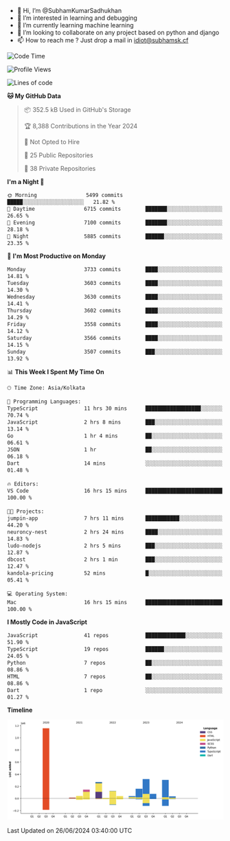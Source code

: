 - 👋 Hi, I’m @SubhamKumarSadhukhan
- 👀 I’m interested in learning and debugging
- 🌱 I’m currently learning machine learning
- 💞️ I’m looking to collaborate on any project based on python and django
- 📫 How to reach me ?
      Just drop a mail in idiot@subhamsk.cf

<!---
SubhamKumarSadhukhan/SubhamKumarSadhukhan is a ✨ special ✨ repository because its `README.md` (this file) appears on your GitHub profile.
You can click the Preview link to take a look at your changes.
--->


<!--START_SECTION:waka-->
![Code Time](http://img.shields.io/badge/Code%20Time-2%2C259%20hrs%2033%20mins-blue)

![Profile Views](http://img.shields.io/badge/Profile%20Views-1-blue)

![Lines of code](https://img.shields.io/badge/From%20Hello%20World%20I%27ve%20Written-2.7%20million%20lines%20of%20code-blue)

**🐱 My GitHub Data** 

> 📦 352.5 kB Used in GitHub's Storage 
 > 
> 🏆 8,388 Contributions in the Year 2024
 > 
> 🚫 Not Opted to Hire
 > 
> 📜 25 Public Repositories 
 > 
> 🔑 38 Private Repositories 
 > 
**I'm a Night 🦉** 

```text
🌞 Morning                5499 commits        █████░░░░░░░░░░░░░░░░░░░░   21.82 % 
🌆 Daytime                6715 commits        ███████░░░░░░░░░░░░░░░░░░   26.65 % 
🌃 Evening                7100 commits        ███████░░░░░░░░░░░░░░░░░░   28.18 % 
🌙 Night                  5885 commits        ██████░░░░░░░░░░░░░░░░░░░   23.35 % 
```
📅 **I'm Most Productive on Monday** 

```text
Monday                   3733 commits        ████░░░░░░░░░░░░░░░░░░░░░   14.81 % 
Tuesday                  3603 commits        ████░░░░░░░░░░░░░░░░░░░░░   14.30 % 
Wednesday                3630 commits        ████░░░░░░░░░░░░░░░░░░░░░   14.41 % 
Thursday                 3602 commits        ████░░░░░░░░░░░░░░░░░░░░░   14.29 % 
Friday                   3558 commits        ████░░░░░░░░░░░░░░░░░░░░░   14.12 % 
Saturday                 3566 commits        ████░░░░░░░░░░░░░░░░░░░░░   14.15 % 
Sunday                   3507 commits        ███░░░░░░░░░░░░░░░░░░░░░░   13.92 % 
```


📊 **This Week I Spent My Time On** 

```text
🕑︎ Time Zone: Asia/Kolkata

💬 Programming Languages: 
TypeScript               11 hrs 30 mins      ██████████████████░░░░░░░   70.74 % 
JavaScript               2 hrs 8 mins        ███░░░░░░░░░░░░░░░░░░░░░░   13.14 % 
Go                       1 hr 4 mins         ██░░░░░░░░░░░░░░░░░░░░░░░   06.61 % 
JSON                     1 hr                ██░░░░░░░░░░░░░░░░░░░░░░░   06.18 % 
Dart                     14 mins             ░░░░░░░░░░░░░░░░░░░░░░░░░   01.48 % 

🔥 Editors: 
VS Code                  16 hrs 15 mins      █████████████████████████   100.00 % 

🐱‍💻 Projects: 
jumpin-app               7 hrs 11 mins       ███████████░░░░░░░░░░░░░░   44.20 % 
neuroncy-nest            2 hrs 24 mins       ████░░░░░░░░░░░░░░░░░░░░░   14.83 % 
ludo-nodejs              2 hrs 5 mins        ███░░░░░░░░░░░░░░░░░░░░░░   12.87 % 
dbcost                   2 hrs 1 min         ███░░░░░░░░░░░░░░░░░░░░░░   12.47 % 
kandola-pricing          52 mins             █░░░░░░░░░░░░░░░░░░░░░░░░   05.41 % 

💻 Operating System: 
Mac                      16 hrs 15 mins      █████████████████████████   100.00 % 
```

**I Mostly Code in JavaScript** 

```text
JavaScript               41 repos            █████████████░░░░░░░░░░░░   51.90 % 
TypeScript               19 repos            ██████░░░░░░░░░░░░░░░░░░░   24.05 % 
Python                   7 repos             ██░░░░░░░░░░░░░░░░░░░░░░░   08.86 % 
HTML                     7 repos             ██░░░░░░░░░░░░░░░░░░░░░░░   08.86 % 
Dart                     1 repo              ░░░░░░░░░░░░░░░░░░░░░░░░░   01.27 % 
```



**Timeline**

![Lines of Code chart](https://raw.githubusercontent.com/SubhamKumarSadhukhan/SubhamKumarSadhukhan/main/assets/bar_graph.png)


 Last Updated on 26/06/2024 03:40:00 UTC
<!--END_SECTION:waka-->
